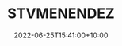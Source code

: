 ---
date: 2022-06-25T15:41:00+10:00
description: PT Cruiser envisioned as intergalactic delivery vehicle.
draft: false
icon: 2022-06-25-stvmenendez.jpg
language: en
title: STVMENENDEZ
link: https://www.instagram.com/p/CfPMNOqucPQ/

---